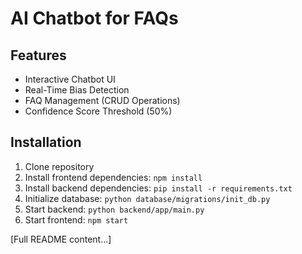 # AI Chatbot for FAQs

## Features
- Interactive Chatbot UI
- Real-Time Bias Detection
- FAQ Management (CRUD Operations)
- Confidence Score Threshold (50%)

## Installation
1. Clone repository
2. Install frontend dependencies: `npm install`
3. Install backend dependencies: `pip install -r requirements.txt`
4. Initialize database: `python database/migrations/init_db.py`
5. Start backend: `python backend/app/main.py`
6. Start frontend: `npm start`

[Full README content...]
